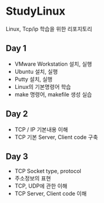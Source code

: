 # StudyLinux
Linux, Tcp/ip 학습을 위한 리포지토리

## Day 1
  - VMware Workstation 설치, 실행
  - Ubuntu 설치, 실행
  - Putty 설치, 실행
  - Linux의 기본명령어 학습
  - make 명령어, makefile 생성 실습

## Day 2
  - TCP / IP 기본내용 이해
  - TCP 기본 Server, Client code 구축
  
## Day 3
  - TCP Socket type, protocol
  - 주소정보의 표현
  - TCP, UDP에 관한 이해
  - TCP Server, Client code 이해
